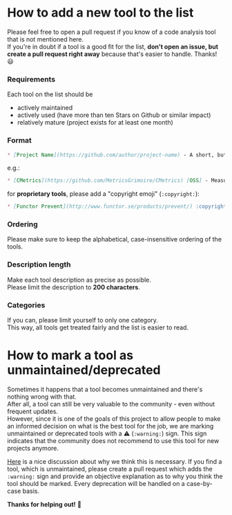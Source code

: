 # How to add a new tool to the list

Please feel free to open a pull request if you know of a code analysis tool that is not mentioned here.  
If you're in doubt if a tool is a good fit for the list, **don't open an issue, but create a pull request right away** because that's easier to handle. Thanks! :smiley:

### Requirements

Each tool on the list should be 
* actively maintained
* actively used (have more than ten Stars on Github or similar impact)
* relatively mature (project exists for at least one month)

### Format

```Markdown
* [Project Name](https://github.com/author/project-name) - A short, but meaningful description. Maximum two lines long.
```
e.g.:

```Markdown
* [CMetrics](https://github.com/MetricsGrimoire/CMetrics) [OSS] - Measures size and complexity for C files
```

for **proprietary tools**, please add a "copyright emoji" (`:copyright:`):  

```Markdown
* [Functor Prevent](http://www.functor.se/products/prevent/) :copyright: - Static code analysis for C code.
```

### Ordering

Please make sure to keep the alphabetical, case-insensitive ordering of the
tools.

### Description length

Make each tool description as precise as possible.  
Please limit the description to **200 characters**.

### Categories

If you can, please limit yourself to only one category.  
This way, all tools get treated fairly and the list is easier to read.


# How to mark a tool as unmaintained/deprecated

Sometimes it happens that a tool becomes unmaintained and there's nothing wrong
with that.  
After all, a tool can still be very valuable to the community - even without
frequent updates.  
However, since it is one of the goals of this project to allow people to make an
informed decision on what is the best tool for the job, we are marking
unmaintained or deprecated tools with a :warning: (`:warning:`) sign.
This sign indicates that the community does not recommend to use this tool for
new projects anymore.

[Here](https://github.com/mre/awesome-static-analysis/issues/223) is a nice
discussion about why we think this is necessary. If you find a tool, which is
unmaintained, please create a pull request which adds the `:warning:` sign and
provide an objective explanation as to why you think the tool should be marked.
Every deprecation will be handled on a case-by-case basis.


**Thanks for helping out!** :tada:
